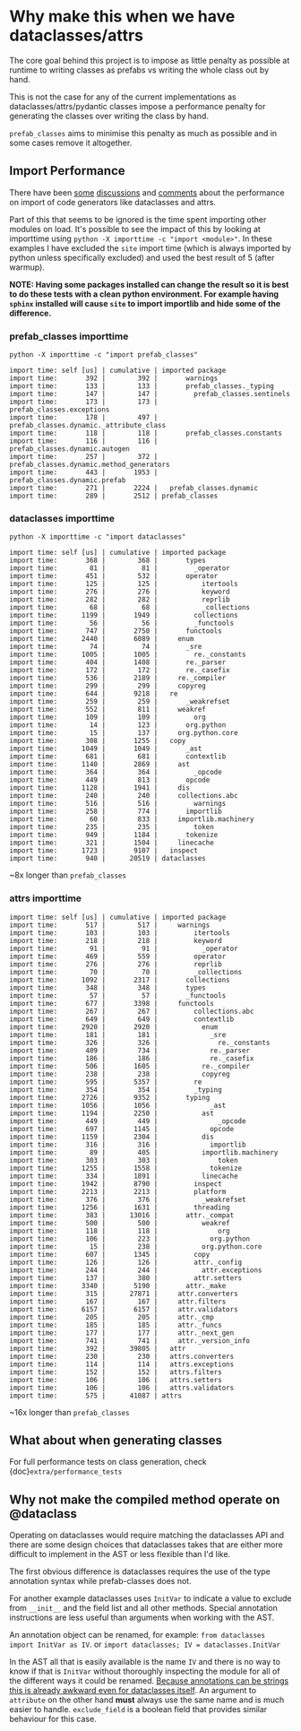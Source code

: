 # Why make this when we have dataclasses/attrs #

The core goal behind this project is to impose as little penalty as possible at runtime
to writing classes as prefabs vs writing the whole class out by hand.

This is not the case for any of the current implementations as dataclasses/attrs/pydantic
classes impose a performance penalty for generating the classes over writing the class by
hand.

`prefab_classes` aims to minimise this penalty as much as possible and in some cases
remove it altogether.

## Import Performance ##

There have been 
[some](https://github.com/python-attrs/attrs/issues/575) 
[discussions](https://discuss.python.org/t/improving-dataclasses-startup-performance/15442)
and
[comments](https://github.com/dabeaz/cluegen#wait-hasnt-this-already-been-invented)
about the performance on import of code generators like dataclasses and attrs.

Part of this that seems to be ignored is the time spent importing other modules
on load. It's possible to see the impact of this by looking at importtime using 
`python -X importtime -c "import <module>"`. In these examples I have
excluded the `site` import time (which is always imported by python 
unless specifically excluded) and used the best result of 5 (after warmup).

**NOTE: Having some packages installed can change the result so it is best to do
these tests with a clean python environment. For example having `sphinx` installed
will cause `site` to import importlib and hide some of the difference.**

### prefab_classes importtime ###

`python -X importtime -c "import prefab_classes"`

```
import time: self [us] | cumulative | imported package
import time:       392 |        392 |       warnings
import time:       133 |        133 |       prefab_classes._typing
import time:       147 |        147 |         prefab_classes.sentinels
import time:       173 |        173 |         prefab_classes.exceptions
import time:       178 |        497 |       prefab_classes.dynamic._attribute_class
import time:       118 |        118 |       prefab_classes.constants
import time:       116 |        116 |         prefab_classes.dynamic.autogen
import time:       257 |        372 |       prefab_classes.dynamic.method_generators
import time:       443 |       1953 |     prefab_classes.dynamic.prefab
import time:       271 |       2224 |   prefab_classes.dynamic
import time:       289 |       2512 | prefab_classes
```

### dataclasses importtime ###

`python -X importtime -c "import dataclasses"`

```
import time: self [us] | cumulative | imported package
import time:       368 |        368 |       types
import time:        81 |         81 |         _operator
import time:       451 |        532 |       operator
import time:       125 |        125 |           itertools
import time:       276 |        276 |           keyword
import time:       282 |        282 |           reprlib
import time:        68 |         68 |           _collections
import time:      1199 |       1949 |         collections
import time:        56 |         56 |         _functools
import time:       747 |       2750 |       functools
import time:      2440 |       6089 |     enum
import time:        74 |         74 |       _sre
import time:      1005 |       1005 |         re._constants
import time:       404 |       1408 |       re._parser
import time:       172 |        172 |       re._casefix
import time:       536 |       2189 |     re._compiler
import time:       299 |        299 |     copyreg
import time:       644 |       9218 |   re
import time:       259 |        259 |       _weakrefset
import time:       552 |        811 |     weakref
import time:       109 |        109 |         org
import time:        14 |        123 |       org.python
import time:        15 |        137 |     org.python.core
import time:       308 |       1255 |   copy
import time:      1049 |       1049 |       _ast
import time:       681 |        681 |       contextlib
import time:      1140 |       2869 |     ast
import time:       364 |        364 |         _opcode
import time:       449 |        813 |       opcode
import time:      1128 |       1941 |     dis
import time:       240 |        240 |     collections.abc
import time:       516 |        516 |         warnings
import time:       258 |        774 |       importlib
import time:        60 |        833 |     importlib.machinery
import time:       235 |        235 |         token
import time:       949 |       1184 |       tokenize
import time:       321 |       1504 |     linecache
import time:      1723 |       9107 |   inspect
import time:       940 |      20519 | dataclasses
```

~8x longer than `prefab_classes`

### attrs importtime ###

```
import time: self [us] | cumulative | imported package
import time:       517 |        517 |     warnings
import time:       103 |        103 |         itertools
import time:       218 |        218 |         keyword
import time:        91 |         91 |           _operator
import time:       469 |        559 |         operator
import time:       276 |        276 |         reprlib
import time:        70 |         70 |         _collections
import time:      1092 |       2317 |       collections
import time:       348 |        348 |       types
import time:        57 |         57 |       _functools
import time:       677 |       3398 |     functools
import time:       267 |        267 |         collections.abc
import time:       649 |        649 |         contextlib
import time:      2920 |       2920 |           enum
import time:       181 |        181 |             _sre
import time:       326 |        326 |               re._constants
import time:       409 |        734 |             re._parser
import time:       186 |        186 |             re._casefix
import time:       506 |       1605 |           re._compiler
import time:       238 |        238 |           copyreg
import time:       595 |       5357 |         re
import time:       354 |        354 |         _typing
import time:      2726 |       9352 |       typing
import time:      1056 |       1056 |             _ast
import time:      1194 |       2250 |           ast
import time:       449 |        449 |               _opcode
import time:       697 |       1145 |             opcode
import time:      1159 |       2304 |           dis
import time:       316 |        316 |             importlib
import time:        89 |        405 |           importlib.machinery
import time:       303 |        303 |               token
import time:      1255 |       1558 |             tokenize
import time:       334 |       1891 |           linecache
import time:      1942 |       8790 |         inspect
import time:      2213 |       2213 |         platform
import time:       376 |        376 |           _weakrefset
import time:      1256 |       1631 |         threading
import time:       383 |      13016 |       attr._compat
import time:       500 |        500 |           weakref
import time:       118 |        118 |               org
import time:       106 |        223 |             org.python
import time:        15 |        238 |           org.python.core
import time:       607 |       1345 |         copy
import time:       126 |        126 |         attr._config
import time:       244 |        244 |           attr.exceptions
import time:       137 |        380 |         attr.setters
import time:      3340 |       5190 |       attr._make
import time:       315 |      27871 |     attr.converters
import time:       167 |        167 |     attr.filters
import time:      6157 |       6157 |     attr.validators
import time:       205 |        205 |     attr._cmp
import time:       185 |        185 |     attr._funcs
import time:       177 |        177 |     attr._next_gen
import time:       741 |        741 |     attr._version_info
import time:       392 |      39805 |   attr
import time:       230 |        230 |   attrs.converters
import time:       114 |        114 |   attrs.exceptions
import time:       152 |        152 |   attrs.filters
import time:       106 |        106 |   attrs.setters
import time:       106 |        106 |   attrs.validators
import time:       575 |      41087 | attrs
```

~16x longer than `prefab_classes`

## What about when generating classes ##

For full performance tests on class generation, check {doc}`extra/performance_tests`

## Why not make the compiled method operate on @dataclass ##

Operating on dataclasses would require matching the dataclasses API and
there are some design choices that dataclasses takes that are either
more difficult to implement in the AST or less flexible than I'd like.

The first obvious difference is dataclasses requires the use of the
type annotation syntax while prefab-classes does not.

For another example dataclasses uses `InitVar` to indicate a value to 
exclude from `__init__` and the field list and all other methods. Special 
annotation instructions are less useful than arguments when working with 
the AST.

An annotation object can be renamed, for example: 
`from dataclasses import InitVar as IV`.
or
`import dataclasses; IV = dataclasses.InitVar`

In the AST all that is easily available is the name `IV` and there is no
way to know if that is `InitVar` without thoroughly inspecting the module
for all of the different ways it could be renamed. 
[Because annotations can be strings this is already awkward even for dataclasses itself](https://github.com/python/cpython/blob/5ee7eb9debb12914f36c5ccee92460a681516fd6/Lib/dataclasses.py#L683-L721).
An argument to `attribute` on the other hand **must** always use the same
name and is much easier to handle. `exclude_field` is a boolean field
that provides similar behaviour for this case.